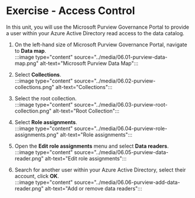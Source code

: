 # Exercise - Access Control

In this unit, you will use the Microsoft Purview Governance Portal to provide a user within your Azure Active Directory read access to the data catalog.

1. On the left-hand size of Microsoft Purview Governance Portal, navigate to **Data map**.  
:::image type="content" source="../media/06.01-purview-data-map.png" alt-text="Microsoft Purview Data Map":::

2. Select **Collections**.  
:::image type="content" source="../media/06.02-purview-collections.png" alt-text="Collections":::

3. Select the root collection.  
:::image type="content" source="../media/06.03-purview-root-collection.png" alt-text="Root Collection":::

4. Select **Role assignments**.  
:::image type="content" source="../media/06.04-purview-role-assignments.png" alt-text="Role assignments":::

5. Open the **Edit role assignments** menu and select **Data readers**.  
:::image type="content" source="../media/06.05-purview-data-reader.png" alt-text="Edit role assignments":::

6. Search for another user within your Azure Active Directory, select their account, click **OK**.  
:::image type="content" source="../media/06.06-purview-add-data-reader.png" alt-text="Add or remove data readers":::
